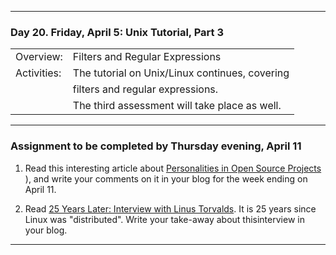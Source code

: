 --------------------------------------------------------------------------------

### Day 20. Friday, April 5:  Unix Tutorial, Part 3

|              |        |
|:---|:----|
|Overview:     | Filters and Regular Expressions  |
|Activities:   | The tutorial on Unix/Linux continues, covering  |
|              | filters and  regular expressions.  |
|              | The third assessment will take place as well. |


--------------------------------------------------------------------------------

### Assignment to be completed by **Thursday evening, April 11**
1. Read this interesting article about  [Personalities in Open Source Projects](https://opensource.com/open-organization/18/11/design-communities-personality-types?utm_campaign=intrel) ),
and write your comments on it in your blog for the week ending on April 11.

2. Read [25 Years Later: Interview with Linus Torvalds](https://www.linuxjournal.com/content/25-years-later-interview-linus-torvalds).
It is 25 years since Linux was "distributed". Write your take-away about thisinterview in your blog.





--------------------------------------------------------------------------------
